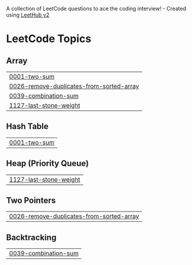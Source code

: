 A collection of LeetCode questions to ace the coding interview! - Created using [LeetHub v2](https://github.com/arunbhardwaj/LeetHub-2.0)
<!---LeetCode Topics Start-->
# LeetCode Topics
## Array
|  |
| ------- |
| [0001-two-sum](https://github.com/abhishek8172/Daily_DSA/tree/master/0001-two-sum) |
| [0026-remove-duplicates-from-sorted-array](https://github.com/abhishek8172/Daily_DSA/tree/master/0026-remove-duplicates-from-sorted-array) |
| [0039-combination-sum](https://github.com/abhishek8172/Daily_DSA/tree/master/0039-combination-sum) |
| [1127-last-stone-weight](https://github.com/abhishek8172/Daily_DSA/tree/master/1127-last-stone-weight) |
## Hash Table
|  |
| ------- |
| [0001-two-sum](https://github.com/abhishek8172/Daily_DSA/tree/master/0001-two-sum) |
## Heap (Priority Queue)
|  |
| ------- |
| [1127-last-stone-weight](https://github.com/abhishek8172/Daily_DSA/tree/master/1127-last-stone-weight) |
## Two Pointers
|  |
| ------- |
| [0026-remove-duplicates-from-sorted-array](https://github.com/abhishek8172/Daily_DSA/tree/master/0026-remove-duplicates-from-sorted-array) |
## Backtracking
|  |
| ------- |
| [0039-combination-sum](https://github.com/abhishek8172/Daily_DSA/tree/master/0039-combination-sum) |
<!---LeetCode Topics End-->